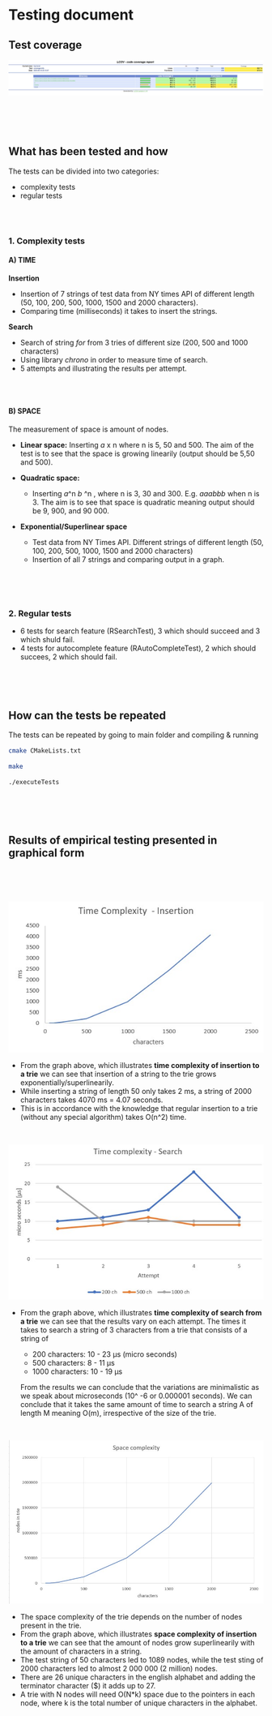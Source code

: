  # Testing document
 

 
 ## Test coverage 

![Code coverage](./images/code_coverage.jpg)

<br />
<br />
<br />

## What has been tested and how

The tests can be divided into two categories: 
- complexity tests
- regular tests

<br />
<br />

### 1. Complexity tests

#### A) TIME

**Insertion**
 - Insertion of 7 strings of test data from NY times API of different length (50, 100, 200, 500, 1000, 1500 and 2000 characters).
 - Comparing time (milliseconds) it takes to insert the strings.

**Search** 

- Search of string *for* from 3 tries of different size (200, 500 and 1000 characters)
- Using library *chrono* in order to measure time of search. 
- 5 attempts and illustrating the results per attempt.

<br />
<br />

#### B) SPACE

The measurement of space is amount of nodes. 

- **Linear space:**
Inserting *a* x n where n is 5, 50 and 500. The aim of the test is  to see that the space is growing linearily (output should be 5,50 and 500).

- **Quadratic space:** 
   - Inserting *a*^n *b* ^n , where n is 3, 30 and 300. E.g. *aaabbb* when n is 3. The aim is to see that space is quadratic meaning output should be 9, 900, and 90 000. 

- **Exponential/Superlinear space**
    - Test data from NY Times API. Different strings of different length (50, 100, 200, 500, 1000, 1500 and 2000 characters)
    - Insertion of all 7 strings and comparing output in a graph. 

<br />
<br />
<br />

### 2. Regular tests

- 6 tests for search feature (RSearchTest), 3 which should succeed and 3 which shuld fail.
- 4 tests for autocomplete feature (RAutoCompleteTest), 2 which should succees, 2 which should fail.

<br />
<br />
<br />

## How can the tests be repeated

 The tests can be repeated by going to main folder and compiling & running
 
```bash
cmake CMakeLists.txt
```

```bash
make
```

```bash
./executeTests
```
<br />
<br />
<br />

## Results of empirical testing presented in graphical form

<br />
<br />
<br />

![Time complexity insertion](./images/time_complexity_insertion.jpg)
- From the graph above, which illustrates **time complexity of insertion to a trie** we can see that insertion of a string to the trie grows exponentially/superlinearily. 
- While inserting a string of length 50 only takes 2 ms, a string of 2000 characters takes 4070 ms = 4.07 seconds. 
- This is in accordance with the knowledge that regular insertion to a trie (without any special algorithm) takes O(n^2) time. 

<br />



![Time complexity search](./images/time_complexity_search.jpg)
- From the graph above, which illustrates **time complexity of search from a trie** we can see that the results vary on each attempt. The times it takes to search  a string of 3 characters from a trie that consists of a string of 
   - 200 characters: 10 - 23 µs (micro seconds)
   - 500 characters: 8 - 11 µs
   - 1000 characters: 10 - 19 µs
  
  From the results we can conclude that the variations are minimalistic as we speak about microseconds (10^ -6 or 0.000001 seconds). We can conclude that it takes the same amount of time to search a string A of length M meaning O(m), irrespective of the size of the trie. 


<br />

![Space complexity](./images/space_complexity_insertion.jpg)

- The space complexity of the trie depends on the number of nodes present in the trie.
- From the graph above, which illustrates **space complexity of insertion to a trie** we can see that the amount of nodes grow superlinearily with the amount of characters in a string. 
- The test string of 50 characters led to 1089 nodes, while the test sting of 2000 characters led to almost 2 000 000 (2 million) nodes. 
- There are 26 unique characters in the english alphabet and adding the terminator character ($) it adds up to 27.
- A trie with N nodes will need O(N*k) space due to the pointers in each node, where k is the total number of unique characters in the alphabet.


